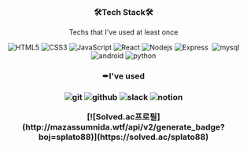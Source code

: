 

<h3 align="center" border-bottom="none">🛠Tech Stack🛠</h3>
<p align="center">
  Techs that I've used at least once
</p>
  <p align="center">
  <img alt="HTML5" src="https://img.shields.io/badge/-html-%23E34F26?logo=HTML5&logoColor=white"/>
  <img alt="CSS3" src="https://img.shields.io/badge/-css-%231572B6?logo=CSS3&logoColor=white"/>
  <img alt="JavaScript" src="https://img.shields.io/badge/-JavaScript-%23F7DF1E?logo=JavaScript&logoColor=white"/>
  <img alt="React" src="https://img.shields.io/badge/-React-%2361DAFB?logo=React&logoColor=white"/>

  <img alt="Nodejs" src="https://img.shields.io/badge/-Nodejs-%23339933?logo=Node.js&logoColor=white"/>
  <img alt="Express" src="https://img.shields.io/badge/-Express-%23000000?logo=Express&logoColor=white"/>
  
  <img alt="" src=""/>

  <img alt="mysql" src="https://img.shields.io/badge/-mysql-%234479A1?logo=MySQL&logoColor=white"/>

  <img alt="android" src="https://img.shields.io/badge/-android-green?logo=android&logoColor=white"/>
    <img alt="python" src="https://img.shields.io/badge/-Python-%233776AB?logo=Python&logoColor=white"/>
</p>
<h3 align="center" border-bottom="none">✒I've used<h3>
<p align="center">
<img alt="git" src="https://img.shields.io/badge/-git-%23F05032?logo=git&logoColor=white">
      <img alt="github" src="https://img.shields.io/badge/-github-%23181717?logo=GitHub&logoColor=white"/>
    <img alt="slack" src="https://img.shields.io/badge/-slack-%234A154B?logo=Slack&logoColor=white"/>
    <img alt="notion" src="https://img.shields.io/badge/-Notion-%23000000?logo=Notion&logoColor=white"/>
</p>
  <p align="center">
  [![Solved.ac프로필](http://mazassumnida.wtf/api/v2/generate_badge?boj=splato88)](https://solved.ac/splato88)
</p>
<!--
**hyojinLee-git/hyojinLee-git** is a ✨ _special_ ✨ repository because its `README.md` (this file) appears on your GitHub profile.

Here are some ideas to get you started:

- 🔭 I’m currently working on ...
- 🌱 I’m currently learning ...
- 👯 I’m looking to collaborate on ...
- 🤔 I’m looking for help with ...
- 💬 Ask me about ...
- 📫 How to reach me: ...
- 😄 Pronouns: ...
- ⚡ Fun fact: ...
  -->
